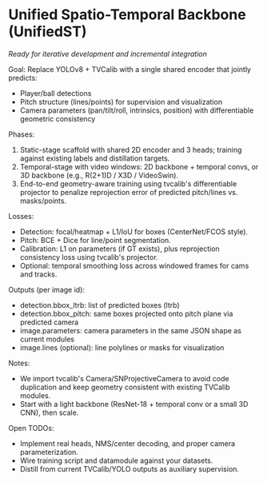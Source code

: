 # Unified Spatio-Temporal Backbone (UnifiedST)

*Ready for iterative development and incremental integration*

Goal: Replace YOLOv8 + TVCalib with a single shared encoder that jointly predicts:
- Player/ball detections
- Pitch structure (lines/points) for supervision and visualization
- Camera parameters (pan/tilt/roll, intrinsics, position) with differentiable geometric consistency

Phases:
1) Static-stage scaffold with shared 2D encoder and 3 heads; training against existing labels and distillation targets.
2) Temporal-stage with video windows: 2D backbone + temporal convs, or 3D backbone (e.g., R(2+1)D / X3D / VideoSwin).
3) End-to-end geometry-aware training using tvcalib's differentiable projector to penalize reprojection error of predicted pitch/lines vs. masks/points.

Losses:
- Detection: focal/heatmap + L1/IoU for boxes (CenterNet/FCOS style).
- Pitch: BCE + Dice for line/point segmentation.
- Calibration: L1 on parameters (if GT exists), plus reprojection consistency loss using tvcalib's projector.
- Optional: temporal smoothing loss across windowed frames for cams and tracks.

Outputs (per image id):
- detection.bbox_ltrb: list of predicted boxes (ltrb)
- detection.bbox_pitch: same boxes projected onto pitch plane via predicted camera
- image.parameters: camera parameters in the same JSON shape as current modules
- image.lines (optional): line polylines or masks for visualization

Notes:
- We import tvcalib's Camera/SNProjectiveCamera to avoid code duplication and keep geometry consistent with existing TVCalib modules.
- Start with a light backbone (ResNet-18 + temporal conv or a small 3D CNN), then scale.

Open TODOs:
- Implement real heads, NMS/center decoding, and proper camera parameterization.
- Wire training script and datamodule against your datasets.
- Distill from current TVCalib/YOLO outputs as auxiliary supervision.